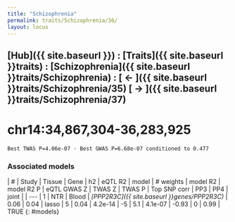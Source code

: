 ```yaml
---
title: "Schizophrenia"
permalink: traits/Schizophrenia/36/ 
layout: locus
---
```


## [Hub]({{ site.baseurl }}) : [Traits]({{ site.baseurl }}traits) : [Schizophrenia]({{ site.baseurl }}traits/Schizophrenia) :  [ ← ]({{ site.baseurl }}traits/Schizophrenia/35)  [ → ]({{ site.baseurl }}traits/Schizophrenia/37)

# chr14:34,867,304-36,283,925

`Best TWAS P=4.06e-07 · Best GWAS P=6.68e-07 conditioned to 0.477`

<script>
Plotly.d3.csv("../36.cond.csv", function(data){ processData(data) } );
</script><div id="graph"></div>

### Associated models

| # | Study | Tissue | Gene | h2 | eQTL R2 | model | # weights | model R2 | model R2 P | eQTL GWAS Z | TWAS Z | TWAS P | Top SNP corr | PP3 | PP4 | joint |
| --- |
1 | NTR | Blood | *[PPP2R3C]({{ site.baseurl }}genes/PPP2R3C)* | 0.06 | 0.04 | lasso | 5 | 0.04 | 4.2e-14 | -5 | 5.1 | 4.1e-07 | -0.93 | 0 | 0.99 | TRUE
{: #models}

